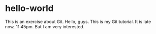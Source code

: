 # hello-world
This is an exercise about Git.
Hello, guys. This is my Git tutorial. It is late now, 11:45pm. But I am very interested. 
